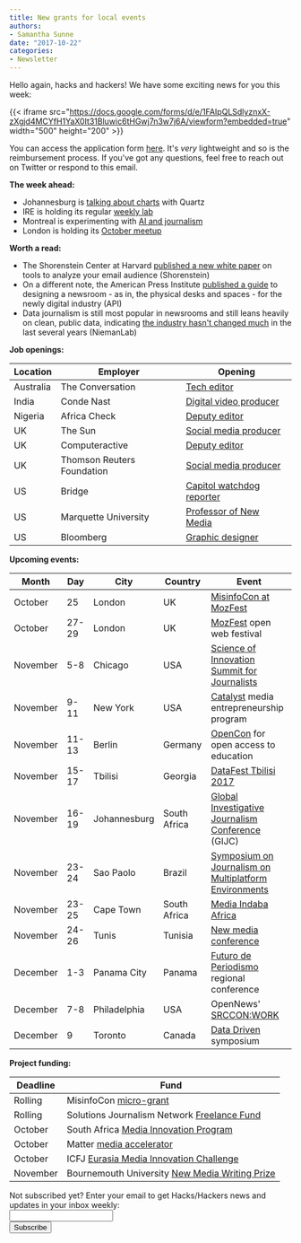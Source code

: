 ```yaml
---
title: New grants for local events
authors:
- Samantha Sunne
date: "2017-10-22"
categories:
- Newsletter
---
```


Hello again, hacks and hackers! We have some exciting news for you this week:

{{< iframe src="https://docs.google.com/forms/d/e/1FAIpQLSdlyznxX-zXgjd4MCYfH1YaX0It31Bluwic6tHGwj7n3w7j6A/viewform?embedded=true" width="500" height="200" >}}

You can access the application form [here](https://docs.google.com/forms/d/e/1FAIpQLSdlyznxX-zXgjd4MCYfH1YaX0It31Bluwic6tHGwj7n3w7j6A/viewform?usp=sf_link). It's *very* lightweight and so is the reimbursement process. If you've got any questions, feel free to reach out on Twitter or respond to this email.

**The week ahead:**

* Johannesburg is [talking about charts](https://www.meetup.com/HacksHackersAfrica/events/244022759/) with Quartz
* IRE is holding its regular [weekly lab](https://www.meetup.com/hackshackersIRE/events/243534425/)
* Montreal is experimenting with [AI and journalism](https://www.meetup.com/HacksHackersMontreal/events/243647855/)
* London is holding its [October meetup](https://www.meetup.com/HacksHackersLondon/events/236898054/)

**Worth a read:**

* The Shorenstein Center at Harvard [published a new white paper](https://shorensteincenter.org/email-analysis-research-guide/?utm_source=API+Need+to+Know+newsletter&utm_campaign=b12ac99fcc-EMAIL_CAMPAIGN_2017_10_19&utm_medium=email&utm_term=0_e3bf78af04-b12ac99fcc-38065925) on tools to analyze your email audience (Shorenstein)
* On a different note, the American Press Institute [published a guide](https://www.americanpressinstitute.org/publications/reports/strategy-studies/matter-of-space/single-page/) to designing a newsroom - as in, the physical desks and spaces - for the newly digital industry (API)
* Data journalism is still most popular in newsrooms and still leans heavily on clean, public data, indicating [the industry hasn't changed much](http://www.niemanlab.org/2017/10/not-a-revolution-yet-data-journalism-hasnt-changed-that-much-in-4-years-a-new-paper-finds/) in the last several years (NiemanLab)

**Job openings:**

| Location | Employer | Opening |
| -------- | -------- | ------- |
Australia | The Conversation | [Tech editor](https://jobs.theconversation.com/jobs/18127-deputy-section-editor-technology)
India | Conde Nast | [Digital video producer](https://hackpack.press/feed/snap/4475)
Nigeria | Africa Check | [Deputy editor](http://ijnet.org/en/opportunities/africa-check-seeks-deputy-editor-and-health-researcher-community-manager-nigeria)
UK | The Sun | [Social media producer](https://www.gorkanajobs.co.uk/job/74880/the-sun-social-media-video-producer/?deviceType=Desktop&TrackID=1)
UK | Computeractive | [Deputy editor](https://www.gorkanajobs.co.uk/job/74852/computeractive-deputy-editor/?LinkSource=PremiumListing)
UK | Thomson Reuters Foundation | [Social media producer](http://ijnet.org/en/opportunities/thomson-reuters-foundation-seeks-social-media-producer-uk)
US | Bridge | [Capitol watchdog reporter](http://www.bridgemi.com/center-michigan/bridge-hiring-are-you-our-new-political-and-campaign-watchdog)
US | Marquette University | [Professor of New Media](http://ire.org/jobs/job/1124/)
US | Bloomberg | [Graphic designer](https://bloomberg.wd1.myworkdayjobs.com/en-US/BBNA_External_Career_Site/job/Arlington-BBNA-Headquarters/Graphic-Designer--News_62371-1)

**Upcoming events:**

| Month | Day | City | Country | Event |
| ----- | --- | ---- | ------- | ----- |
October | 25 | London | UK | [MisinfoCon at MozFest](https://misinfocon.com/misinfocon-is-back-well-see-you-at-the-mozilla-festival-in-london-fb8ea5f8c42b)
October | 27-29 | London | UK | [MozFest](https://mozillafestival.org/) open web festival
November | 5-8 | Chicago | USA | [Science of Innovation Summit for Journalists](http://ijnet.org/en/opportunities/science-innovation-summit-journalists-open-us)
November | 9-11 | New York | USA | [Catalyst](http://www.aaja.org/catalyst-2017) media entrepreneurship program
November | 11-13 | Berlin | Germany | [OpenCon](https://apply.opencon2017.org/referral/canada) for open access to education
November | 15-17 | Tbilisi | Georgia | [DataFest Tbilisi 2017](https://docs.google.com/forms/d/e/1FAIpQLSfTuRElJilqta24D4D7FUaT3uK6Hmhmu678bKrJzrUmvYKomw/viewform)
November | 16-19 | Johannesburg | South Africa | [Global Investigative Journalism Conference](http://gijc2017.org/) (GIJC)
November | 23-24 | Sao Paolo | Brazil | [Symposium on Journalism on Multiplatform Environments](http://ijnet.org/en/opportunities/conference-multiplatform-journalism-open-brazil)
November | 23-25 | Cape Town | South Africa | [Media Indaba Africa](https://mediaindaba.africa/?utm_source=CfA+Master+mailing+list&utm_campaign=7f01ae4c98-EMAIL_CAMPAIGN_2017_10_05&utm_medium=email&utm_term=0_350ba2e3d2-7f01ae4c98-101847485)
November | 24-26 | Tunis | Tunisia | [New media conference](http://ijnet.org/en/opportunities/travel-fellowship-available-new-media-conference-tunisia)
December | 1-3 | Panama City | Panama | [Futuro de Periodismo](http://www.icfj.org/our-work/conferencia-regional-el-futuro-del-periodismo-2017) regional conference
December | 7-8 | Philadelphia | USA | OpenNews'  [SRCCON:WORK](https://opennews.org/blog/srccon-work/)
December | 9 | Toronto | Canada | [Data Driven](https://www.eventbrite.com/e/data-driven-presented-by-humber-college-school-of-media-studies-it-tickets-38251114112) symposium

**Project funding:**

| Deadline | Fund |
| -------- | ---- |
Rolling | MisinfoCon [micro-grant](https://docs.google.com/forms/d/e/1FAIpQLScyX13mJU0DLUaoAFijjClCOUbzKrdqfFR2gMwv0eXVKJYXyQ/viewform?c=0&w=1)
Rolling | Solutions Journalism Network [Freelance Fund](http://solutionsjournalism.org/now-offering-travel-funds-freelancers/)
October | South Africa [Media Innovation Program](https://samip.mdif.org/innovation-challenge/)
October | Matter [media accelerator](http://ijnet.org/en/opportunities/media-accelerator-seeks-proposals-worldwide)
October | ICFJ [Eurasia Media Innovation Challenge](http://ijnet.org/en/opportunities/icfj-offers-grants-innovative-projects-eurasia)
November | Bournemouth University [New Media Writing Prize](http://newmediawritingprize.co.uk/)

<div id="mc_embed_signup"><form id="mc-embedded-subscribe-form" class="validate" action="//hackshackers.us1.list-manage.com/subscribe/post?u=c56f2e53d5ed6ef87f8aaa75c&amp;id=fb2bc6f10b" method="post" name="mc-embedded-subscribe-form" novalidate="" target="_blank">

<div id="mc_embed_signup_scroll">

<div class="mc-field-group"><label for="mce-EMAIL">Not subscribed yet? Enter your email to get Hacks/Hackers news and updates in your inbox weekly:  </label></div>

<div class="mc-field-group"><input id="mce-EMAIL" class="required email" name="EMAIL" type="email" value="" /></div>

<!-- real people should not fill this in and expect good things - do not remove this or risk form bot signups-->

<div style="position: absolute; left: -5000px;"><input tabindex="-1" name="b_c56f2e53d5ed6ef87f8aaa75c_fb2bc6f10b" type="text" value="" /></div>

<div class="clear"><input id="mc-embedded-subscribe" class="button" name="subscribe" type="submit" value="Subscribe" /></div>

</div>

</form></div>

<!--End mc_embed_signup-->

<meta name="twitter:card" content="summary">

<meta name="twitter:image:src" content="https://hackshackers.com/content-images/about/hackshackers_logomark.png">

